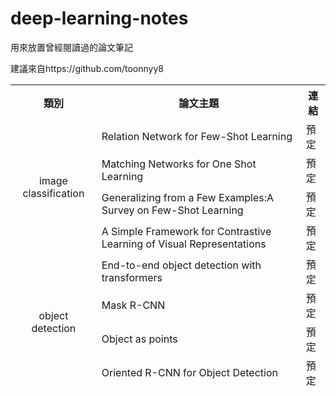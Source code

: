 
<!DOCTYPE html>
<html>
<body>
    <h1>deep-learning-notes</h1>
    <div class="block">
        <p> 
            用來放置曾經閱讀過的論文筆記
        </p>
        <table>
            <thead>
                <tr>
					          <th>類別</th>
                    <th>論文主題</th>
                    <th>連結</th>
                </tr>
               <tr>
					          <td rowspan=4 align=center>image classification</td>
                    <td>Relation Network for Few-Shot Learning</td>
                    <td>預定</td>
                </tr>
                <tr>
                    <td>Matching Networks for One Shot Learning</td>
                    <td>預定</td>
                </tr>
                <tr>
                    <td>Generalizing from a Few Examples:A Survey on Few-Shot Learning</td>
                    <td>預定</td>
                </tr>
				<tr>
                    <td>A Simple Framework for Contrastive Learning of Visual Representations</td>
                    <td>預定</td>
                </tr>
              <tr>
					<td rowspan=4 align=center>object detection</td>
                    <td>End-to-end object detection with transformers</td>
                    <td>預定</td>
                </tr>
                <tr>
                    <td>Mask R-CNN</td>
                    <td>預定</td>
                </tr>
                <tr>
                    <td>Object as points</td>
                    <td>預定</td>
                </tr>
                <tr>
                    <td>Oriented R-CNN for Object Detection</td>
                    <td>預定</td>
                </tr>
            </thead>
          </div>
        
  
          
   <p>
     建議來自https://github.com/toonnyy8
   </p>
